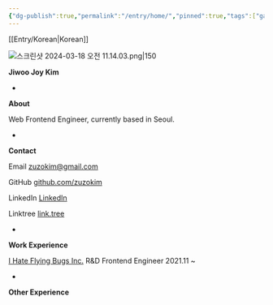```yaml
---
{"dg-publish":true,"permalink":"/entry/home/","pinned":true,"tags":["gardenEntry"],"created":"2024-08-20","updated":"2024-08-20T23:17:00"}
---
```


[[Entry/Korean\|Korean]]

![스크린샷 2024-03-18 오전 11.14.03.png|150](/img/user/%EC%8A%A4%ED%81%AC%EB%A6%B0%EC%83%B7%202024-03-18%20%EC%98%A4%EC%A0%84%2011.14.03.png)

**Jiwoo Joy Kim**


-
**About**

Web Frontend Engineer, currently based in Seoul.


-
**Contact**

Email
zuzokim@gmail.com

GitHub
[github.com/zuzokim](https://github.com/zuzokim)

LinkedIn
[LinkedIn](https://www.linkedin.com/in/%EC%A7%80%EC%9A%B0-%EA%B9%80-635921206?utm_source=share&utm_campaign=share_via&utm_content=profile&utm_medium=ios_app)

Linktree
[link.tree](https://linktr.ee/zuzokim)


-
**Work Experience**

[I Hate Flying Bugs Inc.](https://www.ihateflyingbugs.com/en/main-en/)
R&D Frontend Engineer 2021.11 ~


-
**Other Experience**







